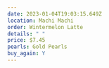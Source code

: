 ```yaml
---
date: 2023-01-04T19:03:15.649Z
location: Machi Machi
order: Wintermelon Latte
details: " "
price: $7.45
pearls: Gold Pearls
buy_again: Y
---
```

